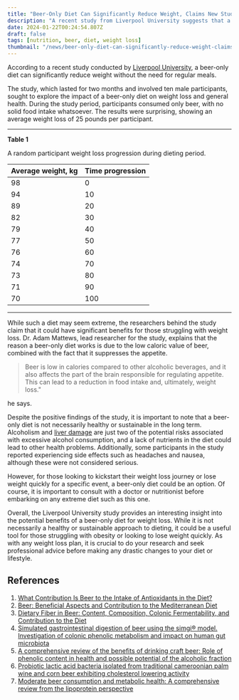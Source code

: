 ```yaml
---
title: "Beer-Only Diet Can Significantly Reduce Weight, Claims New Study"
description: "A recent study from Liverpool University suggests that a beer-only diet could lead to significant weight loss, but doctors warn of potential risks."
date: 2024-01-22T00:24:54.807Z
draft: false
tags: [nutrition, beer, diet, weight loss]
thumbnail: "/news/beer-only-diet-can-significantly-reduce-weight-claims-new-study/thumb.webp"
---
```


According to a recent study conducted by [Liverpool University](https://www.liverpool.ac.uk/), a beer-only diet can significantly reduce weight without the need for regular meals.

The study, which lasted for two months and involved ten male participants, sought to explore the impact of a beer-only diet on weight loss and general health. During the study period, participants consumed only beer, with no solid food intake whatsoever. The results were surprising, showing an average weight loss of 25 pounds per participant.

---

**Table 1**

A random participant weight loss progression during dieting period.  

|Average weight, kg|Time progression|
|------------------|----------------|
|98                |0
|94                |10|
|89                |20|
|82                |30|
|79                |40|
|77                |50|
|76                |60|
|74                |70|
|73                |80|
|71                |90|
|70                |100|

---

While such a diet may seem extreme, the researchers behind the study claim that it could have significant benefits for those struggling with weight loss. Dr. Adam Mattews, lead researcher for the study, explains that the reason a beer-only diet works is due to the low caloric value of beer, combined with the fact that it suppresses the appetite. 

>Beer is low in calories compared to other alcoholic beverages, and it also affects the part of the brain responsible for regulating appetite. This can lead to a reduction in food intake and, ultimately, weight loss."

he says.

Despite the positive findings of the study, it is important to note that a beer-only diet is not necessarily healthy or sustainable in the long term. Alcoholism and [liver damage](https://en.wikipedia.org/wiki/Alcoholic_liver_disease) are just two of the potential risks associated with excessive alcohol consumption, and a lack of nutrients in the diet could lead to other health problems. Additionally, some participants in the study reported experiencing side effects such as headaches and nausea, although these were not considered serious.

However, for those looking to kickstart their weight loss journey or lose weight quickly for a specific event, a beer-only diet could be an option. Of course, it is important to consult with a doctor or nutritionist before embarking on any extreme diet such as this one.

Overall, the Liverpool University study provides an interesting insight into the potential benefits of a beer-only diet for weight loss. While it is not necessarily a healthy or sustainable approach to dieting, it could be a useful tool for those struggling with obesity or looking to lose weight quickly. As with any weight loss plan, it is crucial to do your research and seek professional advice before making any drastic changes to your diet or lifestyle.

## References

1. [What Contribution Is Beer to the Intake of Antioxidants in the Diet?](https://doi.org/10.1016/B978-0-12-373891-2.00042-0)
2. [Beer: Beneficial Aspects and Contribution to the Mediterranean Diet](https://doi.org/10.1016/B978-0-12-407849-9.00015-4)
3. [Dietary Fiber in Beer: Content, Composition, Colonic Fermentability, and Contribution to the Diet](https://doi.org/10.1016/B978-0-12-373891-2.00028-6)
4. [Simulated gastrointestinal digestion of beer using the simgi® model. Investigation of colonic phenolic metabolism and impact on human gut microbiota](https://doi.org/10.1016/j.foodres.2023.113228)
5. [A comprehensive review of the benefits of drinking craft beer: Role of phenolic content in health and possible potential of the alcoholic fraction](https://doi.org/10.1016/j.crfs.2023.100477)
6. [Probiotic lactic acid bacteria isolated from traditional cameroonian palm wine and corn beer exhibiting cholesterol lowering activity](https://doi.org/10.1016/j.heliyon.2022.e11708)
7. [Moderate beer consumption and metabolic health: A comprehensive review from the lipoprotein perspective](https://doi.org/10.1016/j.jff.2022.105188)